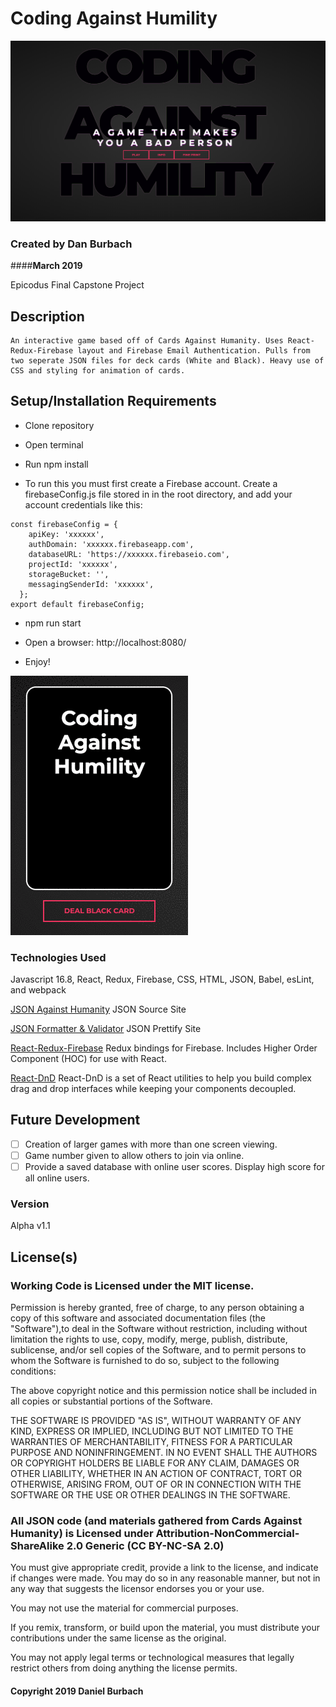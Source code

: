 # Coding Against Humility
![Game LandingPage](https://raw.githubusercontent.com/DanBurbach/Coding-Against-Humility/master/src/assets/images/CAH_MainScreen.png)

### __Created by Dan Burbach__
####__March  2019__

Epicodus Final Capstone Project

## __Description__

```
An interactive game based off of Cards Against Humanity. Uses React-Redux-Firebase layout and Firebase Email Authentication. Pulls from two seperate JSON files for deck cards (White and Black). Heavy use of CSS and styling for animation of cards.
```
## __Setup/Installation Requirements__

  * Clone repository

  * Open terminal

  * Run npm install

  * To run this you must first create a Firebase account. Create a firebaseConfig.js file stored in in the root directory, and add your account credentials like this:
  ```
  const firebaseConfig = {
      apiKey: 'xxxxxx',
      authDomain: 'xxxxxx.firebaseapp.com',
      databaseURL: 'https://xxxxxx.firebaseio.com',
      projectId: 'xxxxxx',
      storageBucket: '',
      messagingSenderId: 'xxxxxx',
    };
  export default firebaseConfig;
  ```
  * npm run start

  * Open a browser: http://localhost:8080/

  * Enjoy!

![BlackCard Flip](https://raw.githubusercontent.com/DanBurbach/Coding-Against-Humility/master/src/assets/images/CAH_BlackCard_Flip.gif)

### __Technologies Used__

  Javascript 16.8, React, Redux, Firebase, CSS, HTML, JSON, Babel, esLint, and webpack

  [JSON Against Humanity](https://crhallberg.com/cah/)
  JSON Source Site

  [JSON Formatter & Validator](https://jsonformatter.curiousconcept.com/)
  JSON Prettify Site

  [React-Redux-Firebase](http://docs.react-redux-firebase.com/history/v3.0.0/)
  Redux bindings for Firebase. Includes Higher Order Component (HOC) for use with React.

  [React-DnD](http://react-dnd.github.io/react-dnd/about)
  React-DnD is a set of React utilities to help you build complex drag and drop interfaces while keeping your components decoupled.

## __Future Development__

  - [ ] Creation of larger games with more than one screen viewing.
  - [ ] Game number given to allow others to join via online.
  - [ ] Provide a saved database with online user scores. Display high score for all online users.

### __Version__

Alpha v1.1

## License(s)
### Working Code is Licensed under the MIT license.

Permission is hereby granted, free of charge, to any person obtaining a copy of this software and associated documentation files (the "Software"),to deal in the Software without restriction, including without limitation the rights to use, copy, modify, merge, publish, distribute, sublicense,
and/or sell copies of the Software, and to permit persons to whom the Software is furnished to do so, subject to the following conditions:

The above copyright notice and this permission notice shall be included in all copies or substantial portions of the Software.

THE SOFTWARE IS PROVIDED "AS IS", WITHOUT WARRANTY OF ANY KIND, EXPRESS OR IMPLIED, INCLUDING BUT NOT LIMITED TO THE WARRANTIES OF MERCHANTABILITY,
FITNESS FOR A PARTICULAR PURPOSE AND NONINFRINGEMENT. IN NO EVENT SHALL THE AUTHORS OR COPYRIGHT HOLDERS BE LIABLE FOR ANY CLAIM, DAMAGES OR OTHER LIABILITY,
WHETHER IN AN ACTION OF CONTRACT, TORT OR OTHERWISE, ARISING FROM, OUT OF OR IN CONNECTION WITH THE SOFTWARE OR THE USE OR OTHER DEALINGS IN THE SOFTWARE.

### All JSON code (and materials gathered from Cards Against Humanity) is Licensed under Attribution-NonCommercial-ShareAlike 2.0 Generic (CC BY-NC-SA 2.0)

You must give appropriate credit, provide a link to the license, and indicate if changes were made. You may do so in any reasonable manner, but not in any way that suggests the licensor endorses you or your use.

You may not use the material for commercial purposes.

If you remix, transform, or build upon the material, you must distribute your contributions under the same license as the original.

You may not apply legal terms or technological measures that legally restrict others from doing anything the license permits.

#### Copyright 2019 Daniel Burbach
